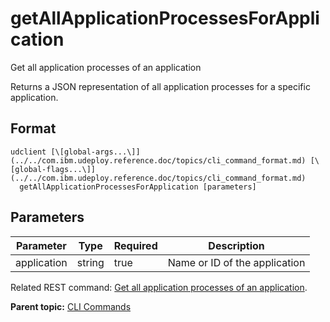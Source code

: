 # getAllApplicationProcessesForApplication

Get all application processes of an application

Returns a JSON representation of all application processes for a specific application.

## Format

```
udclient [\[global-args...\]](../../com.ibm.udeploy.reference.doc/topics/cli_command_format.md) [\[global-flags...\]](../../com.ibm.udeploy.reference.doc/topics/cli_command_format.md)
  getAllApplicationProcessesForApplication [parameters]
```

## Parameters

|Parameter|Type|Required|Description|
|---------|----|--------|-----------|
|application|string|true|Name or ID of the application|

Related REST command: [Get all application processes of an application](rest_cli_applicationprocess_get.md).

**Parent topic:** [CLI Commands](../../com.ibm.udeploy.reference.doc/topics/cli_commands.md)


